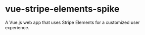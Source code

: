 # vue-stripe-elements-spike
A Vue.js web app that uses Stripe Elements for a customized user experience.
